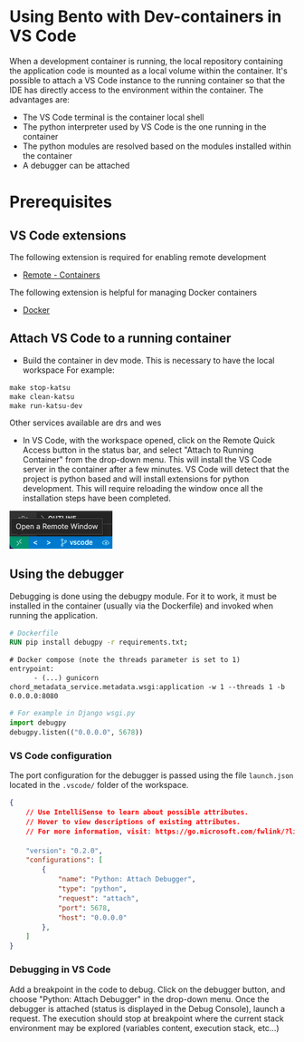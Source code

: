 # Using Bento with Dev-containers in VS Code


When a development container is running, the local repository containing the
application code is mounted as a local volume within the container.
It's possible to attach a VS Code instance to the running container so that
the IDE has directly access to the environment within the container.
The advantages are:
- The VS Code terminal is the container local shell
- The python interpreter used by VS Code is the one running in the container
- The python modules are resolved based on the modules installed within the container
- A debugger can be attached

# Prerequisites
## VS Code extensions
The following extension is required for enabling remote development
- [Remote - Containers](https://marketplace.visualstudio.com/items?itemName=ms-vscode-remote.remote-containers)

The following extension is helpful for managing Docker containers
- [Docker](https://marketplace.visualstudio.com/items?itemName=ms-azuretools.vscode-docker)

## Attach VS Code to a running container
- Build the container in dev mode. This is necessary to have the local workspace For example:
```terminal
make stop-katsu
make clean-katsu
make run-katsu-dev
```
Other services available are drs and wes

- In VS Code, with the workspace opened, click on the Remote Quick Access button
in the status bar, and select "Attach to Running Container" from the drop-down menu.
This will install the VS Code server in the container after a few minutes.
VS Code will detect that the project is python based and will install extensions
for python development. This will require reloading the window once all the
installation steps have been completed.

![Remote Dev button in status bar](img/remote-dev-status-bar.png)

## Using the debugger
Debugging is done using the debugpy module. For it to work, it must be installed
in the container (usually via the Dockerfile) and invoked when running the application.
```Dockerfile
# Dockerfile
RUN pip install debugpy -r requirements.txt;
```
```
# Docker compose (note the threads parameter is set to 1)
entrypoint:
      - (...) gunicorn chord_metadata_service.metadata.wsgi:application -w 1 --threads 1 -b 0.0.0.0:8080
```
```python
# For example in Django wsgi.py
import debugpy
debugpy.listen(("0.0.0.0", 5678))
```

### VS Code configuration
The port configuration for the debugger is passed using the file `launch.json`
located in the `.vscode/` folder of the workspace.
```json
{
    // Use IntelliSense to learn about possible attributes.
    // Hover to view descriptions of existing attributes.
    // For more information, visit: https://go.microsoft.com/fwlink/?linkid=830387

    "version": "0.2.0",
    "configurations": [
        {
            "name": "Python: Attach Debugger",
            "type": "python",
            "request": "attach",
            "port": 5678,
            "host": "0.0.0.0"
        },
    ]
}
```

### Debugging in VS Code
Add a breakpoint in the code to debug. Click on the debugger button,
and choose "Python: Attach Debugger" in the drop-down menu.
Once the debugger is attached (status is displayed in the Debug Console), launch a request. The execution should stop at breakpoint where the current stack environment
may be explored (variables content, execution stack, etc...)